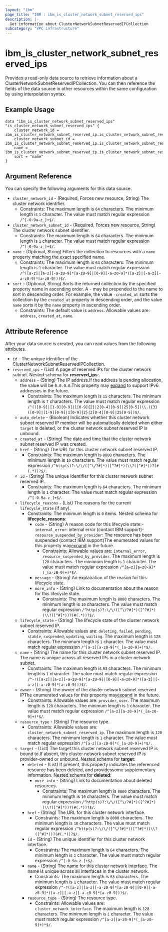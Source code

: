 ```yaml
---
layout: "ibm"
page_title: "IBM : ibm_is_cluster_network_subnet_reserved_ips"
description: |-
  Get information about ClusterNetworkSubnetReservedIPCollection
subcategory: "VPC infrastructure"
---
```


# ibm_is_cluster_network_subnet_reserved_ips

Provides a read-only data source to retrieve information about a ClusterNetworkSubnetReservedIPCollection. You can then reference the fields of the data source in other resources within the same configuration by using interpolation syntax.

## Example Usage

```hcl
data "ibm_is_cluster_network_subnet_reserved_ips" "is_cluster_network_subnet_reserved_ips" {
	cluster_network_id = ibm_is_cluster_network_subnet_reserved_ip.is_cluster_network_subnet_reserved_ip_instance.cluster_network_id
	cluster_network_subnet_id = ibm_is_cluster_network_subnet_reserved_ip.is_cluster_network_subnet_reserved_ip_instance.cluster_network_subnet_id
	name = ibm_is_cluster_network_subnet_reserved_ip.is_cluster_network_subnet_reserved_ip_instance.name
	sort = "name"
}
```

## Argument Reference

You can specify the following arguments for this data source.

- `cluster_network_id` - (Required, Forces new resource, String) The cluster network identifier.
  * Constraints: The maximum length is `64` characters. The minimum length is `1` character. The value must match regular expression `/^[-0-9a-z_]+$/`.
- `cluster_network_subnet_id` - (Required, Forces new resource, String) The cluster network subnet identifier.
  * Constraints: The maximum length is `64` characters. The minimum length is `1` character. The value must match regular expression `/^[-0-9a-z_]+$/`.
- `name` - (Optional, String) Filters the collection to resources with a `name` property matching the exact specified name.
  * Constraints: The maximum length is `63` characters. The minimum length is `1` character. The value must match regular expression `/^([a-z]|[a-z][-a-z0-9]*[a-z0-9]|[0-9][-a-z0-9]*([a-z]|[-a-z][-a-z0-9]*[a-z0-9]))$/`.
- `sort` - (Optional, String) Sorts the returned collection by the specified property name in ascending order. A `-` may be prepended to the name to sort in descending order. For example, the value `-created_at` sorts the collection by the `created_at` property in descending order, and the value `name` sorts it by the `name` property in ascending order.
  * Constraints: The default value is `address`. Allowable values are: `address`, `created_at`, `name`.

## Attribute Reference

After your data source is created, you can read values from the following attributes.

- `id` - The unique identifier of the ClusterNetworkSubnetReservedIPCollection.
- `reserved_ips` - (List) A page of reserved IPs for the cluster network subnet.
Nested schema for **reserved_ips**:
	- `address` - (String) The IP address.If the address is pending allocation, the value will be `0.0.0.0`.This property may [expand](https://cloud.ibm.com/apidocs/vpc#property-value-expansion) to support IPv6 addresses in the future.
	  * Constraints: The maximum length is `15` characters. The minimum length is `7` characters. The value must match regular expression `/^(([0-9]|[1-9][0-9]|1[0-9]{2}|2[0-4][0-9]|25[0-5])\\.){3}([0-9]|[1-9][0-9]|1[0-9]{2}|2[0-4][0-9]|25[0-5])$/`.
	- `auto_delete` - (Boolean) Indicates whether this cluster network subnet reserved IP member will be automatically deleted when either `target` is deleted, or the cluster network subnet reserved IP is unbound.
	- `created_at` - (String) The date and time that the cluster network subnet reserved IP was created.
	- `href` - (String) The URL for this cluster network subnet reserved IP.
	  * Constraints: The maximum length is `8000` characters. The minimum length is `10` characters. The value must match regular expression `/^http(s)?:\/\/([^\/?#]*)([^?#]*)(\\?([^#]*))?(#(.*))?$/`.
	- `id` - (String) The unique identifier for this cluster network subnet reserved IP.
	  * Constraints: The maximum length is `64` characters. The minimum length is `1` character. The value must match regular expression `/^[-0-9a-z_]+$/`.
	- `lifecycle_reasons` - (List) The reasons for the current `lifecycle_state` (if any).
	  * Constraints: The minimum length is `0` items.
	Nested schema for **lifecycle_reasons**:
		- `code` - (String) A reason code for this lifecycle state:- `internal_error`: internal error (contact IBM support)- `resource_suspended_by_provider`: The resource has been suspended (contact IBM  support)The enumerated values for this property may[expand](https://cloud.ibm.com/apidocs/vpc#property-value-expansion) in the future.
		  * Constraints: Allowable values are: `internal_error`, `resource_suspended_by_provider`. The maximum length is `128` characters. The minimum length is `1` character. The value must match regular expression `/^[a-z][a-z0-9]*(_[a-z0-9]+)*$/`.
		- `message` - (String) An explanation of the reason for this lifecycle state.
		- `more_info` - (String) Link to documentation about the reason for this lifecycle state.
		  * Constraints: The maximum length is `8000` characters. The minimum length is `10` characters. The value must match regular expression `/^http(s)?:\/\/([^\/?#]*)([^?#]*)(\\?([^#]*))?(#(.*))?$/`.
	- `lifecycle_state` - (String) The lifecycle state of the cluster network subnet reserved IP.
	  * Constraints: Allowable values are: `deleting`, `failed`, `pending`, `stable`, `suspended`, `updating`, `waiting`. The maximum length is `128` characters. The minimum length is `1` character. The value must match regular expression `/^[a-z][a-z0-9]*(_[a-z0-9]+)*$/`.
	- `name` - (String) The name for this cluster network subnet reserved IP. The name is unique across all reserved IPs in a cluster network subnet.
	  * Constraints: The maximum length is `63` characters. The minimum length is `1` character. The value must match regular expression `/^-?([a-z]|[a-z][-a-z0-9]*[a-z0-9]|[0-9][-a-z0-9]*([a-z]|[-a-z][-a-z0-9]*[a-z0-9]))$/`.
	- `owner` - (String) The owner of the cluster network subnet reserved IPThe enumerated values for this property may[expand](https://cloud.ibm.com/apidocs/vpc#property-value-expansion) in the future.
	  * Constraints: Allowable values are: `provider`, `user`. The maximum length is `128` characters. The minimum length is `1` character. The value must match regular expression `/^[a-z][a-z0-9]*(_[a-z0-9]+)*$/`.
	- `resource_type` - (String) The resource type.
	  * Constraints: Allowable values are: `cluster_network_subnet_reserved_ip`. The maximum length is `128` characters. The minimum length is `1` character. The value must match regular expression `/^[a-z][a-z0-9]*(_[a-z0-9]+)*$/`.
	- `target` - (List) The target this cluster network subnet reserved IP is bound to.If absent, this cluster network subnet reserved IP is provider-owned or unbound.
	Nested schema for **target**:
		- `deleted` - (List) If present, this property indicates the referenced resource has been deleted, and providessome supplementary information.
		Nested schema for **deleted**:
			- `more_info` - (String) Link to documentation about deleted resources.
			  * Constraints: The maximum length is `8000` characters. The minimum length is `10` characters. The value must match regular expression `/^http(s)?:\/\/([^\/?#]*)([^?#]*)(\\?([^#]*))?(#(.*))?$/`.
		- `href` - (String) The URL for this cluster network interface.
		  * Constraints: The maximum length is `8000` characters. The minimum length is `10` characters. The value must match regular expression `/^http(s)?:\/\/([^\/?#]*)([^?#]*)(\\?([^#]*))?(#(.*))?$/`.
		- `id` - (String) The unique identifier for this cluster network interface.
		  * Constraints: The maximum length is `64` characters. The minimum length is `1` character. The value must match regular expression `/^[-0-9a-z_]+$/`.
		- `name` - (String) The name for this cluster network interface. The name is unique across all interfaces in the cluster network.
		  * Constraints: The maximum length is `63` characters. The minimum length is `1` character. The value must match regular expression `/^-?([a-z]|[a-z][-a-z0-9]*[a-z0-9]|[0-9][-a-z0-9]*([a-z]|[-a-z][-a-z0-9]*[a-z0-9]))$/`.
		- `resource_type` - (String) The resource type.
		  * Constraints: Allowable values are: `cluster_network_interface`. The maximum length is `128` characters. The minimum length is `1` character. The value must match regular expression `/^[a-z][a-z0-9]*(_[a-z0-9]+)*$/`.

